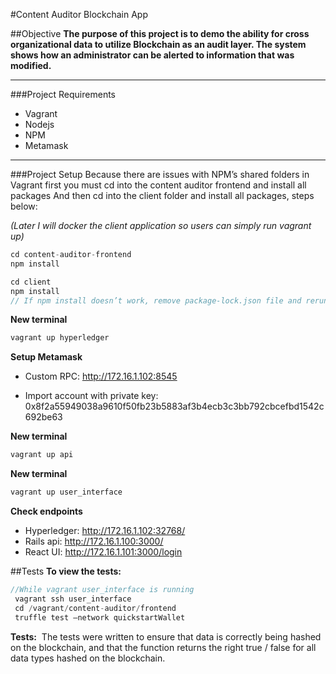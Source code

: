 #Content Auditor Blockchain App

##Objective
**The purpose of this project is to demo the ability for cross organizational data to utilize Blockchain as an audit layer. The system shows how an administrator can be alerted to information that was modified.**

---
###Project Requirements
- Vagrant
- Nodejs
- NPM
- Metamask

---
###Project Setup
Because there are issues with NPM’s shared folders in Vagrant first you must cd into the content auditor frontend and install all packages And then cd into the client folder and install all packages, steps below:

*(Later I will docker the client application so users can simply run vagrant up)*
``` javascript
cd content-auditor-frontend
npm install

cd client
npm install
// If npm install doesn’t work, remove package-lock.json file and rerun npm install 
```

**New terminal**

``` javascript
vagrant up hyperledger
```

**Setup Metamask**

- Custom RPC: http://172.16.1.102:8545

- Import account with private key: 0x8f2a55949038a9610f50fb23b5883af3b4ecb3c3bb792cbcefbd1542c692be63

**New terminal**
``` javascript
vagrant up api
```

**New terminal**
``` javascript
vagrant up user_interface
```


**Check endpoints** 
- Hyperledger: http://172.16.1.102:32768/
- Rails api: http://172.16.1.100:3000/
- React UI: http://172.16.1.101:3000/login

##Tests
**To view the tests:**
``` javascript
//While vagrant user_interface is running
 vagrant ssh user_interface
 cd /vagrant/content-auditor/frontend
 truffle test —network quickstartWallet
```

**Tests:**  The tests were written to ensure that data is correctly being hashed on the blockchain, and that the function returns the right true / false for all data types hashed on the blockchain.
